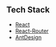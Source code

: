 ## Tech Stack

- [React](https://github.com/facebook/react)
- [React-Router](https://github.com/ReactTraining/react-router)
- [AntDesign](https://github.com/ant-design/ant-design)
